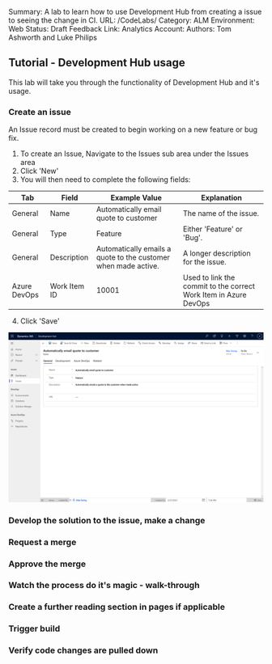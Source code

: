 Summary: A lab to learn how to use Development Hub from creating a issue to seeing the change in CI.
URL: /CodeLabs/
Category: ALM
Environment: Web
Status: Draft
Feedback Link: 
Analytics Account:
Authors: Tom Ashworth and Luke Philips

## Tutorial - Development Hub usage
This lab will take you through the functionality of Development Hub and it's usage.

### Create an issue
An Issue record must be created to begin working on a new feature or bug fix.

1. To create an Issue, Navigate to the Issues sub area under the Issues area
2. Click 'New'
3. You will then need to complete the following fields:

| Tab | Field | Example Value | Explanation |
|--|--|--|--|
| General | Name | Automatically email quote to customer  | The name of the issue. |
| General | Type | Feature | Either 'Feature' or 'Bug'. |
| General | Description | Automatically emails a quote to the customer when made active. | A longer description for the issue. |
| Azure DevOps | Work Item ID | 10001 | Used to link the commit to the correct Work Item in Azure DevOps |
4. Click 'Save'

![issue.png](/../.attachments/issue-6be7dea5-eef6-49bf-b422-878a20652e62.png)

### Develop the solution to the issue, make a change
### Request a merge
### Approve the merge
### Watch the process do it's magic - walk-through
### Create a further reading section in pages if applicable
### Trigger build
### Verify code changes are pulled down